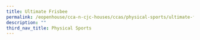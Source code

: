 ```yaml
---
title: Ultimate Frisbee
permalink: /eopenhouse/cca-n-cjc-houses/ccas/physical-sports/ultimate-frisbee/
description: ""
third_nav_title: Physical Sports
---
```

